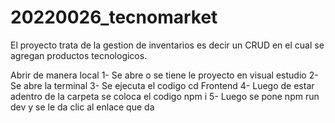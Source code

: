# 20220026_tecnomarket

El proyecto trata de la gestion de inventarios es decir un CRUD en el cual se agregan productos tecnologicos.

Abrir de manera local 
1- Se abre o se tiene le proyecto en visual estudio
2- Se abre la terminal 
3- Se ejecuta el codigo cd Frontend 
4- Luego de estar adentro de la carpeta se coloca el codigo npm i
5- Luego se pone npm run dev y se le da clic al enlace que da 
